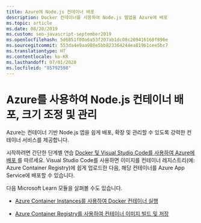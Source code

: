 ```yaml
---
title: Azure에 Node.js 컨테이너 배포
description: Docker 컨테이너를 사용하여 Node.js 웹앱을 Azure에 배포
ms.topic: article
ms.date: 08/20/2019
ms.custom: seo-javascript-september2019
ms.openlocfilehash: 5d6851f00a6a53f207ab1dc08c209416160f896e
ms.sourcegitcommit: 553da4e9aa988e5bb823364244ea81961cee5bc7
ms.translationtype: HT
ms.contentlocale: ko-KR
ms.lasthandoff: 07/01/2020
ms.locfileid: "85792598"
---
```

# <a name="use-azure-to-deploy-scale-and-manage-nodejs-containers"></a>Azure를 사용하여 Node.js 컨테이너 배포, 크기 조정 및 관리

Azure는 컨테이너 기반 Node.js 앱을 쉽게 배포, 확장 및 관리할 수 있도록 강력한 컨테이너 서비스를 제공합니다.

시작하려면 간단한 단계별 연습 [Docker 및 Visual Studio Code를 사용하여 Azure에 배포 ](tutorial-vscode-docker-node-01.md)를 따르세요. Visual Studio Code를 사용하면 이미지를 컨테이너 레지스트리(예: Azure Container Registry)에 쉽게 업로드한 다음, 해당 컨테이너를 Azure App Service에 배포할 수 있습니다.

다음 Microsoft Learn 모듈을 살펴볼 수도 있습니다.

- [Azure Container Instances를 사용하여 Docker 컨테이너 실행](/learn/modules/run-docker-with-azure-container-instances/)

- [Azure Container Registry를 사용하여 컨테이너 이미지 빌드 및 저장](/learn/modules/build-and-store-container-images/)
